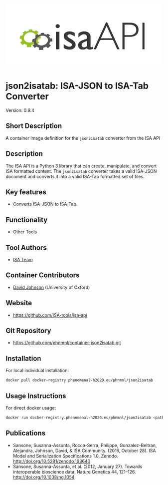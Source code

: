 ![Logo](isa-api_logo.png)

# json2isatab: ISA-JSON to ISA-Tab Converter
Version: 0.9.4

## Short Description

A container image definition for the `json2isatab` converter from the ISA API

## Description

The ISA API is a Python 3 library that can create, manipulate, and convert ISA formatted content. The `json2isatab`
converter takes a valid ISA-JSON document and converts it into a valid ISA-Tab formatted set of files.

## Key features

- Converts ISA-JSON to ISA-Tab.

## Functionality

- Other Tools

## Tool Authors

- [ISA Team](http://isa-tools.org)

## Container Contributors

- [David Johnson](https://github.com/djcomlab) (University of Oxford)

## Website

- https://github.com/ISA-tools/isa-api


## Git Repository

- https://github.com/phnmnl/container-json2isatab.git

## Installation 

For local individual installation:

```bash
docker pull docker-registry.phenomenal-h2020.eu/phnmnl/json2isatab
```

## Usage Instructions

For direct docker usage:

```bash
docker run docker-registry.phenomenal-h2020.eu/phnmnl/json2isatab <path_to_isajson_file>
```

## Publications

- Sansone, Susanna-Assunta, Rocca-Serra, Philippe, Gonzalez-Beltran, Alejandra, Johnson, David, & ISA Community. (2016, October 28). ISA Model and Serialization Specifications 1.0. Zenodo. http://doi.org/10.5281/zenodo.163640
- Sansone, Susanna-Assunta, et al. (2012, January 27). Towards interoperable bioscience data. Nature Genetics 44, 121–126. http://doi.org/10.1038/ng.1054
